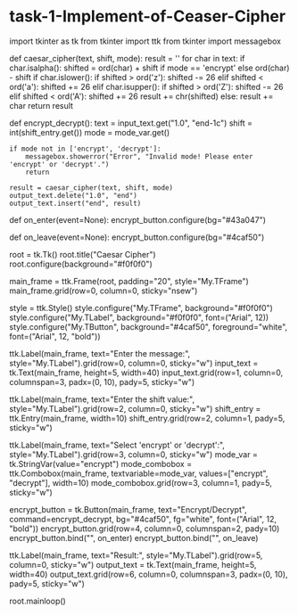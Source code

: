 # task-1-Implement-of-Ceaser-Cipher
import tkinter as tk
from tkinter import ttk
from tkinter import messagebox

def caesar_cipher(text, shift, mode):
    result = ''
    for char in text:
        if char.isalpha():
            shifted = ord(char) + shift if mode == 'encrypt' else ord(char) - shift
            if char.islower():
                if shifted > ord('z'):
                    shifted -= 26
                elif shifted < ord('a'):
                    shifted += 26
            elif char.isupper():
                if shifted > ord('Z'):
                    shifted -= 26
                elif shifted < ord('A'):
                    shifted += 26
            result += chr(shifted)
        else:
            result += char
    return result

def encrypt_decrypt():
    text = input_text.get("1.0", "end-1c")
    shift = int(shift_entry.get())
    mode = mode_var.get()

    if mode not in ['encrypt', 'decrypt']:
        messagebox.showerror("Error", "Invalid mode! Please enter 'encrypt' or 'decrypt'.")
        return

    result = caesar_cipher(text, shift, mode)
    output_text.delete("1.0", "end")
    output_text.insert("end", result)

def on_enter(event=None):
    encrypt_button.configure(bg="#43a047")

def on_leave(event=None):
    encrypt_button.configure(bg="#4caf50")

root = tk.Tk()
root.title("Caesar Cipher")
root.configure(background="#f0f0f0")

main_frame = ttk.Frame(root, padding="20", style="My.TFrame")
main_frame.grid(row=0, column=0, sticky="nsew")

style = ttk.Style()
style.configure("My.TFrame", background="#f0f0f0")
style.configure("My.TLabel", background="#f0f0f0", font=("Arial", 12))
style.configure("My.TButton", background="#4caf50", foreground="white", font=("Arial", 12, "bold"))

ttk.Label(main_frame, text="Enter the message:", style="My.TLabel").grid(row=0, column=0, sticky="w")
input_text = tk.Text(main_frame, height=5, width=40)
input_text.grid(row=1, column=0, columnspan=3, padx=(0, 10), pady=5, sticky="w")

ttk.Label(main_frame, text="Enter the shift value:", style="My.TLabel").grid(row=2, column=0, sticky="w")
shift_entry = ttk.Entry(main_frame, width=10)
shift_entry.grid(row=2, column=1, pady=5, sticky="w")

ttk.Label(main_frame, text="Select 'encrypt' or 'decrypt':", style="My.TLabel").grid(row=3, column=0, sticky="w")
mode_var = tk.StringVar(value="encrypt")
mode_combobox = ttk.Combobox(main_frame, textvariable=mode_var, values=["encrypt", "decrypt"], width=10)
mode_combobox.grid(row=3, column=1, pady=5, sticky="w")

encrypt_button = tk.Button(main_frame, text="Encrypt/Decrypt", command=encrypt_decrypt, bg="#4caf50", fg="white", font=("Arial", 12, "bold"))
encrypt_button.grid(row=4, column=0, columnspan=2, pady=10)
encrypt_button.bind("<Enter>", on_enter)
encrypt_button.bind("<Leave>", on_leave)

ttk.Label(main_frame, text="Result:", style="My.TLabel").grid(row=5, column=0, sticky="w")
output_text = tk.Text(main_frame, height=5, width=40)
output_text.grid(row=6, column=0, columnspan=3, padx=(0, 10), pady=5, sticky="w")

root.mainloop()
